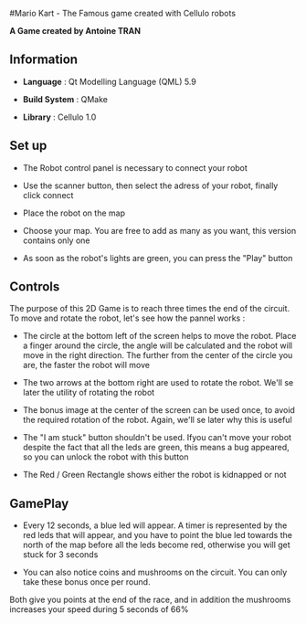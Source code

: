 #Mario Kart - The Famous game created with Cellulo robots

**A Game created by Antoine TRAN**

## Information



- **Language** : Qt Modelling Language (QML) 5.9

- **Build System** : QMake

- **Library** : Cellulo 1.0

## Set up

- The Robot control panel is necessary to connect your robot

- Use the scanner button, then select the adress of your robot, finally click connect

- Place the robot on the map

- Choose your map. You are free to add as many as you want, this version contains only one

- As soon as the robot's lights are green, you can press the "Play" button

## Controls

The purpose of this 2D Game is to reach three times the end of the circuit. To move and rotate the robot, let's see how the pannel works :

- The circle at the bottom left of the screen helps to move the robot. Place a finger around the circle, the angle will be calculated and the robot will move in the right direction. The further from the center of the circle you are, the faster the robot will move

- The two arrows at the bottom right are used to rotate the robot. We'll se later the utility of rotating the robot

- The bonus image at the center of the screen can be used once, to avoid the required rotation of the robot. Again, we'll se later why this is useful

- The "I am stuck" button shouldn't be used. Ifyou can't move your robot despite the fact that all the leds are green, this means a bug appeared, so you can unlock the robot with this button

- The Red / Green Rectangle shows either the robot is kidnapped or not

## GamePlay

- Every 12 seconds, a blue led will appear. A timer is represented by the red leds that will appear, and you have to point the blue led towards the north of the map before all the leds become red, otherwise you will get stuck for 3 seconds

- You can also notice coins and mushrooms on the circuit. You can only take these bonus once per round.

Both give you points at the end of the race, and in addition the mushrooms increases your speed during 5 seconds of 66%


